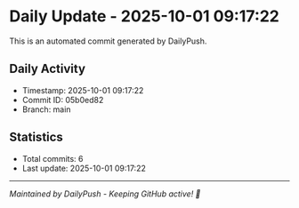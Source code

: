 # Daily Update - 2025-10-01 09:17:22

This is an automated commit generated by DailyPush.

## Daily Activity
- Timestamp: 2025-10-01 09:17:22
- Commit ID: 05b0ed82
- Branch: main

## Statistics
- Total commits: 6
- Last update: 2025-10-01 09:17:22

---
*Maintained by DailyPush - Keeping GitHub active! 🚀*
